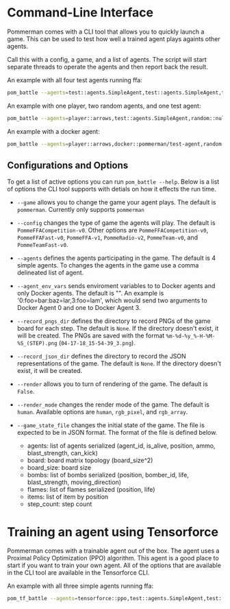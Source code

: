 # Command-Line Interface

Pommerman comes with a CLI tool that allows you to quickly launch a game. This can be used to test how well a trained agent plays againts other agents.

Call this with a config, a game, and a list of agents. The script will start separate threads to operate the agents and then report back the result.

An example with all four test agents running ffa:

```bash
pom_battle --agents=test::agents.SimpleAgent,test::agents.SimpleAgent,test::agents.SimpleAgent,test::agents.SimpleAgent --config=PommeFFACompetition-v0
```

An example with one player, two random agents, and one test agent:

```bash
pom_battle --agents=player::arrows,test::agents.SimpleAgent,random::null,random::null --config=PommeFFACompetition-v0
```

An example with a docker agent:

```bash
pom_battle --agents=player::arrows,docker::pommerman/test-agent,random::null,random::null --config=PommeFFACompetition-v0
```

## Configurations and Options

To get a list of active options you can run `pom_battle --help`. Below is a list of options the CLI tool supports with detials on how it effects the run time.

- `--game` allows you to change the game your agent plays. The default is `pommerman`. Currently only supports `pommerman`

- `--config` changes the type of game the agents will play. The default is `PommeFFACompetition-v0`. Other options are `PommeFFACompetition-v0`, `PommeFFAFast-v0`, `PommeFFA-v1`, `PommeRadio-v2`, `PommeTeam-v0`, and `PommeTeamFast-v0`.

- `--agents` defines the agents participating in the game. The default is 4 simple agents. To changes the agents in the game use a comma delineated list of agent.

- `--agent_env_vars` sends enviroment variables to to Docker agents and only Docker agents. The default is "". An example is '0:foo=bar:baz=lar,3:foo=lam', which would send two arguments to Docker Agent 0 and one to Docker Agent 3.

- `--record_pngs_dir` defines the directory to record PNGs of the game board for each step. The default is `None`. If the directory doesn't exist, it will be created. The PNGs are saved with the format `%m-%d-%y_%-H-%M-%S_(STEP).png` (`04-17-18_15-54-39_3.png`).

- `--record_json_dir` defines the directory to record the JSON representations of the game. The default is `None`. If the directory doesn't exist, it will be created.

- `--render` allows you to turn of rendering of the game. The default is `False`.

- `--render_mode` changes the render mode of the game. The default is `human`. Available options are `human`, `rgb_pixel`, and `rgb_array`.

- `--game_state_file` changes the initial state of the game. The file is expected to be in JSON format.  The format of the file is defined below.
  
    - agents: list of agents serialized (agent_id, is_alive, position, ammo, blast_strength, can_kick)
    - board: board matrix topology (board_size^2)
    - board_size: board size
    - bombs: list of bombs serialized (position, bomber_id, life, blast_strength, moving_direction)
    - flames: list of flames serialized (position, life)
    - items: list of item by position
    - step_count: step count


# Training an agent using Tensorforce

Pommerman comes with a trainable agent out of the box. The agent uses a Proximal Policy Optimization (PPO) algorithm. This agent is a good place to start if you want to train your own agent. All of the options that are available in the CLI tool are available in the Tensorforce CLI.

An example with all three simple agents running ffa:

```bash
pom_tf_battle --agents=tensorforce::ppo,test::agents.SimpleAgent,test::agents.SimpleAgent,test::agents.SimpleAgent --config=PommeFFACompetition-v0
```


